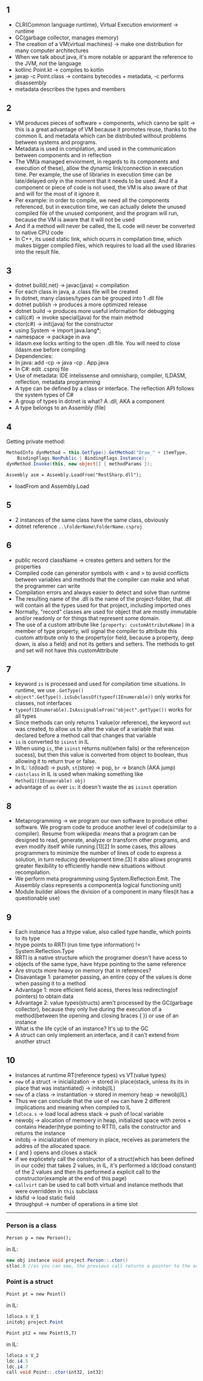 ## 1
- CLR(Common language runtime), Virtual Execution enviorment -> runtime
- GC(garbage collector, manages memory)
- The creation of a VM(virtual machines) -> make one distribution for many computer architectures
- When we talk about java, it's more notable or apparant the reference to the JVM, not the language
- kotlinc Point.kt -> compiles to kotlin
- javap -c Point.class -> contains bytecodes + metadata, -c performs disassembly
- metadata describes the types and members

## 2
- VM produces pieces of software = components, which canno be split -> this is a great advantage of VM because it promotes reuse, thanks to the common IL and metadata which can be distributed without problems between systems and programs.
- Metadata is used in compilation, and used in the communication between components and in reflection
- The VM(a managed enviorment, in regards to its components and execution of these), allow the dynamic link/connection in execution time. Per example, the use of libraries in execution time can be late/delayed only in the moment that it needs to be used. And if a component or piece of code is not used, the VM is also aware of that and will for the most of it ignore it.
- Per example: in order to compile, we need all the components referenced, but in execution time, we can actually delete the unused compiled file of the unused component, and the program will run, because the VM is aware that it will not be used
- And if a method will never be called, the IL code will never be converted to native CPU code
- In C++, its used static link, which ocurrs in compilation time, which makes bigger compiled files, which requires to load all the used libraries into the result file.

## 3
- dotnet build(.net) -> javac(java) = compilation
- For each class in java, a .class file will be created
- In dotnet, many classes/types can be grouped into 1 .dll file
- dotnet publish -> produces a more optimized release
- dotnet build -> produces more useful information for debugging
- call(c#) -> invoke special(java) for the main method
- ctor(c#) -> init(java) for the constructor
- using System -> import java.lang*;
- namespace -> package in ava
- ildasm.exe locks writing to the open .dll file. You will need to close ildasm.exe before compiling
- Dependencies:
- In java: add -cp -> java -cp . App.java
- In C#: edit .csproj file
- Use of metadata: IDE intelissense and omnisharp, compiler, ILDASM, reflection, metadata programming
- A type can be defined by a class or interface. The reflection API follows the system types of C#
- A group of types in dotnet is what? A .dll, AKA a component
- A type belongs to an Assembly (file)

## 4
Getting private method:
```csharp
MethodInfo dynMethod = this.GetType().GetMethod("Draw_" + itemType, 
    BindingFlags.NonPublic | BindingFlags.Instance);
dynMethod.Invoke(this, new object[] { methodParams });
```
`Assembly asm = Assembly.LoadFrom("RestSharp.dll");`
- loadFrom and Assembly.Load

## 5
- 2 instances of the same class have the same class, obviously
- dotnet reference `..\FolderName\FolderName.csproj`

## 6
- public record className -> creates getters and setters for the properties
- Compiled code can generator symbols with < and > to avoid conflicts between variables and methods that the compiler can make and what the programmer can write
- Compilation errors and always easier to detect and solve than runtime
- The resulting name of the .dll is the name of the project-folder, that .dll will contain all the types used for that project, including imported ones
- Normally, "record" classes are used for object that are mostly immutable and/or readonly or for things that represent some domain.
- The use of a custom attribute like `[property: customAttributeName]` in a member of type property, will signal the compiler to attribute this custom attribute only to the property(or field, because a property, deep down, is also a field) and not its getters and setters. The methods to get and set will not have this customAttribute

## 7
- keyword `is` is processed and used for compilation time situations. In runtime, we use `.GetType()`
- `object".GetType().isSubclassOf(typeof(IEnumerable))` only works for classes, not interfaces
- `typeof(IEnumerable).IsAssignableFrom("object".getType())` works for all types
- Since methods can only returns 1 value(or reference), the keyword `out` was created, to allow us to alter the value of a variable that was declared before a method call that changes that variable
- `is` is converted to `isinst` in IL
- When using `is`, the `isinst` returns null(when fails) or the reference(on sucess), but then this value is converted from object to boolean, thus allowing it to return true or false. 
- In IL: `ld`(load) -> push, `st`(store) -> pop, `br` -> branch (AKA jump)
- `castclass` in IL is used when making something like `Method1((IEnumerable) obj)`
- advantage of `as` over `is`: it doesn't waste the as `isinst` operation

## 8
- Metaprogramming -> we program our own software to produce other software. We program code to produce another level of code(similar to a compiler). Resume from wikipedia: means that a program can be designed to read, generate, analyze or transform other programs, and even modify itself while running.[1][2] In some cases, this allows programmers to minimize the number of lines of code to express a solution, in turn reducing development time.[3] It also allows programs greater flexibility to efficiently handle new situations without recompilation.
- We perform meta programming using System.Reflection.Emit. The Assembly class represents a component(a logical functioning unit)
- Module builder allows the division of a component in many files(it has a questionable use)

## 9
- Each instance has a htype value, also called type handle, which points to its type
- htype points to RRTI (run time type information) != System.Reflection.Type
- RRTI is a native structure which the programer doesn't have acess to
- objects of the same type, have htype pointing to the same reference
- Are structs more heavy on memory that in references?
- Disavantage 1: parameter passing, an entire copy of the values is done when passing it to a method
- Advantage 1: more efficient field acess, theres less redirecting(of pointers) to obtain data
- Advantage 2: value types(structs) aren't processed by the GC(garbage collector), because they only live during the execution of a method(between the opening and closing braces { }) or use of an instance
- What is the life cycle of an instance? It's up to the GC
- A struct can only implement an interface, and it can't extend from another struct

## 10
- Instances at runtime RT(reference types) vs VT(value types)
- `new` of a struct -> inicialization -> stored in place(stack, unless its its in place that was instantiated) -> initobj(IL)
- `new` of a class -> instantiation -> stored in memory heap -> newobj(IL)
- Thus we can conclude that the use of `new` can have 2 different implications and meaning when compiled to IL
- `ldloca.s` -> load local adress stack -> push of local variable
- newobj -> alocation of memoery in heap, initialized space with zeros + contains Header(htype pointing to RTTI), calls the constructor and returns the instance
- initobj -> inicialization of memory in place, receives as parameters the addres of the allocated space.
- { and } opens and closes a stack
- if we explicetely call the constructor of a struct(which has been defined in our code) that takes 2 values, in IL, it's performed a ldc(load constant) of the 2 values and then its performed a explicit call to the constructor(example at the end of this page)
- `callvirt` can be used to call both virtual and instance methods that were overridden in `this` subclass
- ldsfld -> load static field
- throughput -> number of operations in a time slot

___

### Person is a class
`Person p = new Person();`

in IL:
```csharp
new obj instance void project.Person::.ctor()
stloc.0 //as you can see, the previous call returns a pointer to the address of the instance allocated in the heap, and we store it
```

### Point is a struct
`Point pt = new Point()`

in IL:
```csharp
ldloca.s V_1
initobj project.Point
```

`Point pt2 = new Point(5,7)`

in IL:
```csharp
ldloca.s V_2
ldc.i4.5
ldc.i4.7
call void Point::.ctor(int32, int32)
```
